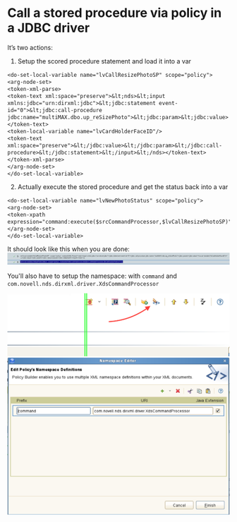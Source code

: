 # Call a stored procedure via policy in a JDBC driver

It’s two actions:

1) Setup the scored procedure statement and load it into a var
```
<do-set-local-variable name="lvCallResizePhotoSP" scope="policy">
<arg-node-set>
<token-xml-parse>
<token-text xml:space="preserve">&lt;nds>&lt;input xmlns:jdbc="urn:dirxml:jdbc">&lt;jdbc:statement event-id="0">&lt;jdbc:call-procedure jdbc:name="multiMAX.dbo.up_reSizePhoto">&lt;jdbc:param>&lt;jdbc:value></token-text>
<token-local-variable name="lvCardHolderFaceID"/>
<token-text xml:space="preserve">&lt;/jdbc:value>&lt;/jdbc:param>&lt;/jdbc:call-procedure>&lt;/jdbc:statement>&lt;/input>&lt;/nds></token-text>
</token-xml-parse>
</arg-node-set>
</do-set-local-variable>
```
2) Actually execute the stored procedure and get the status back into a var
```
<do-set-local-variable name="lvNewPhotoStatus" scope="policy">
<arg-node-set>
<token-xpath expression="command:execute($srcCommandProcessor,$lvCallResizePhotoSP)"/>
</arg-node-set>
</do-set-local-variable>
```
It should look like this when you are done:
<img src="actions.png">

You'll also have to setup the namespace:
with `command` and `com.novell.nds.dirxml.driver.XdsCommandProcessor`

<img src="namespaceBtn.png">
<img src="namespace.png">
